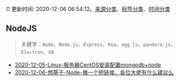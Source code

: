 :alarm_clock: 更新时间: 2020-12-06 06:54:12。[来源分类](../README.md)、[标签分类](../TAGS.md)、[时间分类](../TIMELINE.md)

## NodeJS


> 关键字：`Node`、`Node.js`、`Express`、`Koa`、`egg.js`、`pandora.js`、`Electron`、`V8`



- [2020-12-05-Linux-服务器CentOS安装配置mongodb+node](https://juejin.im/post/6902979640801886215) 
- [2020-12-06-想基于-Node-撸一个短链接，各位大佬有什么建议么](https://www.v2ex.com/t/732613) 